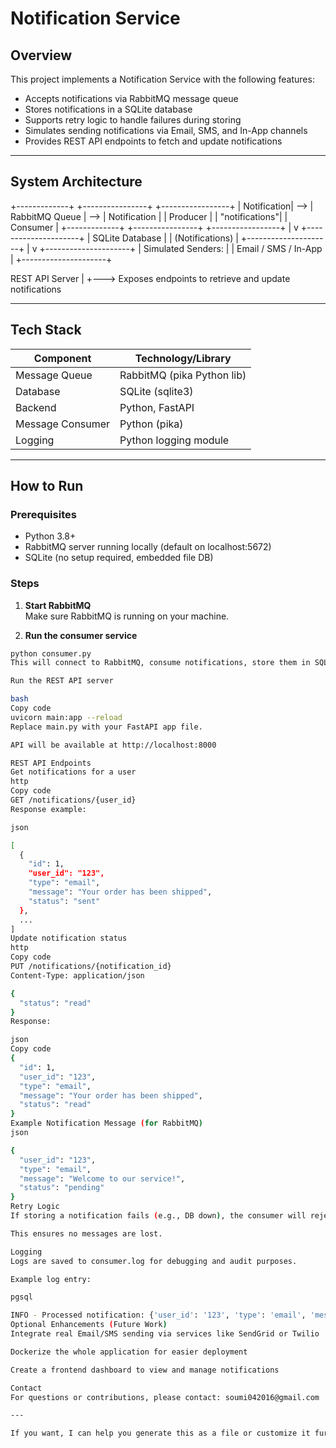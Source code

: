 # Notification Service

## Overview

This project implements a Notification Service with the following features:
- Accepts notifications via RabbitMQ message queue
- Stores notifications in a SQLite database
- Supports retry logic to handle failures during storing
- Simulates sending notifications via Email, SMS, and In-App channels
- Provides REST API endpoints to fetch and update notifications

---

## System Architecture

+-------------+ +----------------+ +-----------------+
| Notification| --> | RabbitMQ Queue | --> | Notification |
| Producer | | "notifications"| | Consumer |
+-------------+ +----------------+ +-----------------+
|
v
+---------------------+
| SQLite Database |
| (Notifications) |
+---------------------+
|
v
+---------------------+
| Simulated Senders: |
| Email / SMS / In-App |
+---------------------+

REST API Server
|
+---> Exposes endpoints to retrieve and update notifications



---

## Tech Stack

| Component       | Technology/Library          |
|-----------------|----------------------------|
| Message Queue   | RabbitMQ (pika Python lib) |
| Database        | SQLite (sqlite3)           |
| Backend         | Python, FastAPI            |
| Message Consumer| Python (pika)              |
| Logging         | Python logging module      |

---

## How to Run

### Prerequisites

- Python 3.8+
- RabbitMQ server running locally (default on localhost:5672)
- SQLite (no setup required, embedded file DB)

### Steps

1. **Start RabbitMQ**  
Make sure RabbitMQ is running on your machine.

2. **Run the consumer service**  
```bash
python consumer.py
This will connect to RabbitMQ, consume notifications, store them in SQLite, and simulate sending.

Run the REST API server

bash
Copy code
uvicorn main:app --reload
Replace main.py with your FastAPI app file.

API will be available at http://localhost:8000

REST API Endpoints
Get notifications for a user
http
Copy code
GET /notifications/{user_id}
Response example:

json

[
  {
    "id": 1,
    "user_id": "123",
    "type": "email",
    "message": "Your order has been shipped",
    "status": "sent"
  },
  ...
]
Update notification status
http
Copy code
PUT /notifications/{notification_id}
Content-Type: application/json

{
  "status": "read"
}
Response:

json
Copy code
{
  "id": 1,
  "user_id": "123",
  "type": "email",
  "message": "Your order has been shipped",
  "status": "read"
}
Example Notification Message (for RabbitMQ)
json

{
  "user_id": "123",
  "type": "email",
  "message": "Welcome to our service!",
  "status": "pending"
}
Retry Logic
If storing a notification fails (e.g., DB down), the consumer will reject the message without acknowledgement, causing RabbitMQ to requeue and retry later.

This ensures no messages are lost.

Logging
Logs are saved to consumer.log for debugging and audit purposes.

Example log entry:

pgsql

INFO - Processed notification: {'user_id': '123', 'type': 'email', 'message': 'Hello!', 'status': 'pending'}
Optional Enhancements (Future Work)
Integrate real Email/SMS sending via services like SendGrid or Twilio

Dockerize the whole application for easier deployment

Create a frontend dashboard to view and manage notifications

Contact
For questions or contributions, please contact: soumi042016@gmail.com

---

If you want, I can help you generate this as a file or customize it further for your repo. Just let me know!

